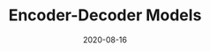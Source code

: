 ---
# ===== Title, summary, and position in the left sidebar =====
linktitle: Encoder-Decoder
summary: 
weight: 700
# =========================================================

# ========== Basic metadata ==========
title: Encoder-Decoder Models
date: 2020-08-16
draft: false
type: book # page type
authors: ["admin"]
tags: ["Deep Learning", "Seq2Seq", "encoder-decoder"]
categories: ["Deep Learning"]
toc: true # Show table of contents
# ====================================

# ========== Advanced metadata ========== 
profile: false  # Show author profile?
reading_time: true # Show estimated reading time?
share: true  # Show social sharing links?
featured: true
comments: true  # Show comments?
disable_comment: false
commentable: true  # Allow visitors to comment? Supported by the Page, Post, and Book content types.
editable: false  # Allow visitors to edit the page? Supported by the Page, Post, and Book content types.

# Optional header image (relative to `assets/media/` folder).
header:
  caption: ""
  image: ""
---